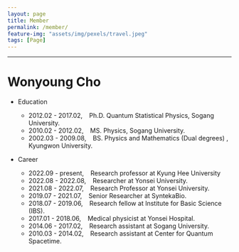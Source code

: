 ```yaml
---
layout: page
title: Member
permalink: /member/
feature-img: "assets/img/pexels/travel.jpeg"
tags: [Page]
---
```


***
# Wonyoung Cho


- Education
  - 2012.02 - 2017.02, &ensp; Ph.D. Quantum Statistical Physics, Sogang University.
  - 2010.02 - 2012.02, &ensp; MS. Physics, Sogang University.
  - 2002.03 - 2009.08, &ensp; BS. Physics and Mathematics (Dual degrees) , Kyungwon University.


- Career
  - 2022.09 - present, &ensp; Research professor at Kyung Hee University
  - 2022.08 - 2022.08, &ensp; Researcher at Yonsei University.
  - 2021.08 - 2022.07, &ensp; Research Professor at Yonsei University.
  - 2019.07 - 2021.07, &ensp; Senior Researcher at SyntekaBio.
  - 2018.07 - 2019.06, &ensp; Research fellow at Institute for Basic Science (IBS).
  - 2017.01 - 2018.06, &ensp; Medical physicist at Yonsei Hospital.
  - 2014.06 - 2017.02, &ensp; Research assistant at Sogang University.
  - 2010.03 - 2014.02, &ensp; Research assistant at Center for Quantum Spacetime.
